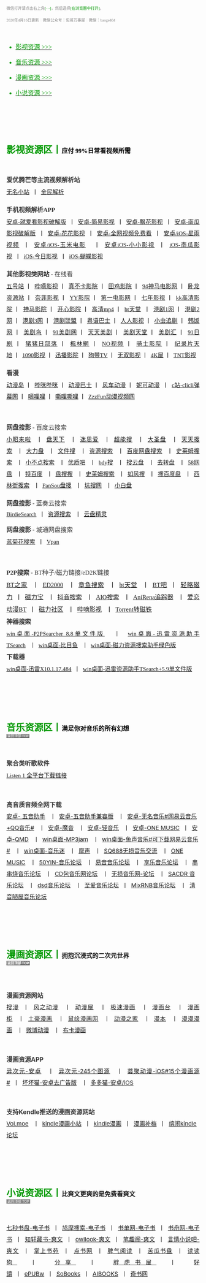 <p style="text-align:justify;color: rgb(0, 0, 0); font-family: &quot;Microsoft YaHei&quot;; font-size: medium; line-height: normal;" align="justify"><a name="top"></a>
    <a style="font-size: 10px; color: rgb(131, 131, 131);"><span style="font-size: 10px; color: #838383;">微信打开请点击右上角<span style="font-size: 10px; color: #009900;">[···]</span>，然后选择<span style="font-size: 10px; color: #009900;">[在浏览器中打开]</span></span></a><span style="font-size: 10px; color: #838383;">。</span>
</p>
<p style="text-align:justify;color: rgb(0, 0, 0); font-family: &quot;Microsoft YaHei&quot;; font-size: medium; line-height: normal;" align="justify">
    <span style="font-size: 10px; color: #838383;">2020年4月16日更新<span style="font-size: 10px; color: #EFEFEF;">丨</span>微信公众号：包哥万事屋<span style="font-size: 10px; color: #EFEFEF;">丨</span>微信：baoge404</span>
</p>
<p style="text-align:justify;color: rgb(0, 0, 0); font-family: &quot;Microsoft YaHei&quot;; font-size: medium;" align="justify">
    <br/>
</p>
<section class="_135editor" data-role="list" style="color: rgb(0, 153, 0);">
    <ul class="list-paddingleft-2" style="list-style-type: disc;">
        <li>
            <p style="text-align:justify;color: #000000; font-family: &quot;Microsoft YaHei&quot;; font-size: medium;" align="justify">
                <a href="#yingshi"><span style="font-size: 16px; color: #009900;">影视资源 &gt;&gt;&gt;</span></a>
            </p>
        </li>
        <li>
            <p style="text-align:justify;color: #000000; font-family: &quot;Microsoft YaHei&quot;; font-size: medium;" align="justify">
                <a href="#yinyue"><span style="font-size: 16px; color: #009900;">音乐资源 &gt;&gt;&gt;</span></a>
            </p>
        </li>
        <li>
            <p style="text-align:justify;color: #000000; font-family: &quot;Microsoft YaHei&quot;; font-size: medium;" align="justify">
                <a href="#manhua"><span style="font-size: 16px; color: #009900;">漫画资源 &gt;&gt;&gt;</span></a>
            </p>
        </li>
        <li>
            <p style="text-align:justify;color: #000000; font-family: &quot;Microsoft YaHei&quot;; font-size: medium;" align="justify">
                <a href="#xiaoshuo"><span style="font-size: 16px; color: #009900;">小说资源 &gt;&gt;&gt;</span></a>
            </p>
        </li>
    </ul>
</section>
<p style="text-align:justify;color: rgb(0, 0, 0); font-family: &quot;Microsoft YaHei&quot;; font-size: medium;" align="justify">
    <br/>
</p>
<p style="text-align:justify;color: rgb(0, 0, 0); font-family: &quot;Microsoft YaHei&quot;; font-size: medium;" align="justify">
    <br/>
</p>
<p style="text-align:justify;color: rgb(0, 0, 0); font-family: &quot;Microsoft YaHei&quot;; font-size: medium;" align="justify"><a name="yingshi"></a>
    <br/>
</p>
<p style="color: rgb(0, 0, 0); font-family: &quot;Microsoft YaHei&quot;; font-size: medium;               ">
    <strong><span style="color: #009900; font-size: 24px;">影视资源区丨</span><span style="font-size: 16px;">应付 99%日常看视频所需</span></strong>
</p>
<p style="text-align:justify;color: rgb(0, 0, 0); font-family: &quot;Microsoft YaHei&quot;; font-size: medium; line-height: 2;" align="justify">
    <span style="font-size: 16px; color: #383838;"><br/><strong>爱优腾芒等主流视频解析站</strong></span><br/><span style="font-size: 15px;"><a href="https://www.administrator5.com/">无名小站</a>&nbsp;&nbsp;丨&nbsp;&nbsp;<a href="http://www.qmaile.com/">全民解析</a></span>
</p>
<p style="text-align:justify;color: rgb(0, 0, 0); font-family: &quot;Microsoft YaHei&quot;; font-size: medium; line-height: 2;" align="justify">
    <span style="color: #383838; font-size: 16px;"><strong>手机视频解析APP</strong></span><br/><span style="font-size: 15px;"><a href="https://share.weiyun.com/5gNA4ss">安卓-就爱看影视破解版</a>&nbsp;&nbsp;丨&nbsp;&nbsp;<a href="https://share.weiyun.com/5lGSFwC">安卓-简易影视</a>&nbsp;&nbsp;丨&nbsp;&nbsp;<a href="https://share.weiyun.com/5cU80DE">安卓-飘花影视</a>&nbsp;&nbsp;丨&nbsp;&nbsp;<a href="https://share.weiyun.com/53dyzwD">安卓-南瓜影视破解版</a>&nbsp;&nbsp;丨&nbsp;&nbsp;<a href="https://share.weiyun.com/5N89Qiu">安卓-花花影视</a>&nbsp;&nbsp;丨&nbsp;&nbsp;<a href="https://share.weiyun.com/5Ckv3Aa">安卓-全网视频免费看</a>&nbsp;&nbsp;丨&nbsp;&nbsp;<a href="http://www.star.vin/">安卓/iOS-星雨视频</a>&nbsp;&nbsp;丨&nbsp;&nbsp;<a href="https://ymdy.app/">安卓/iOS-玉米电影</a>&nbsp;&nbsp;&nbsp;&nbsp;丨&nbsp;&nbsp;<a href="https://xiao1.app/">安卓iOS-小小影视</a>&nbsp;&nbsp;丨&nbsp;&nbsp;<a href="https://apps.apple.com/cn/app/%E5%8D%97%E7%93%9C%E5%AE%B6%E5%85%B7/id1498953691">iOS-南瓜影视</a>&nbsp;&nbsp;丨&nbsp;&nbsp;<a href="https://apps.apple.com/cn/app/%E4%BB%8A%E6%97%A5%E5%BD%B1%E8%A7%86-%E7%9C%8B%E5%A5%BD%E5%89%A7-%E4%B8%8A%E4%BB%8A%E6%97%A5%E5%BD%B1%E8%A7%86/id1322243737">iOS-今日影视</a>&nbsp;&nbsp;丨&nbsp;&nbsp;<a href="https://apps.apple.com/cn/app/id1474749614">iOS-蝴蝶影视</a></span>
</p>
<p style="text-align:justify;color: rgb(0, 0, 0); font-family: &quot;Microsoft YaHei&quot;; font-size: medium; line-height: 2;" align="justify">
    <span style="color: #383838; font-size: 16px;"><strong>其他影视类网站</strong> - 在线看</span><br/><span style="font-size: 15px;"><a href="http://www.wuhaozhan.net/">五号站</a>&nbsp;丨&nbsp;&nbsp;<a href="https://bde4.com/">哔嘀影视</a>&nbsp;丨&nbsp;&nbsp;<a href="https://www.zhenbuka.com/">真不卡影院</a>&nbsp;丨&nbsp;&nbsp;<a href="https://www.tianjiyy123.com/">田鸡影院</a>&nbsp;丨&nbsp;&nbsp;<a href="http://www.9rmb.com/">94神马电影网</a>&nbsp;丨&nbsp;&nbsp;<a href="https://www.vodsee.com/">卧龙资源站</a>&nbsp;丨&nbsp;&nbsp;<a href="https://www.nfmovies.com/">奈菲影视</a>&nbsp;丨&nbsp;&nbsp;<a href="https://www.yyzone.net/">YY影院</a>&nbsp;丨&nbsp;&nbsp;<a href="https://www.001d.com/">第一电影网</a>&nbsp;丨&nbsp;&nbsp;<a href="http://www.dynamicpuer.com/">七年影视</a>&nbsp;丨&nbsp;&nbsp;<a href="http://www.kk3.tv/">kk高清影院</a>&nbsp;丨&nbsp;&nbsp;<a href="https://www.jlszyy.cc/">神马影院</a>&nbsp;丨&nbsp;&nbsp;<a href="https://kushizhu.com/">开心影院</a>&nbsp;丨&nbsp;&nbsp;<a href="https://www.mp4pa.com/">高清mp4</a>&nbsp;丨&nbsp;&nbsp;<a href="https://www.jsr9.com/">bt天堂</a>&nbsp;&nbsp;丨&nbsp;&nbsp;<a href="http://www.yueyu2.com/">港剧1网</a>&nbsp;丨&nbsp;&nbsp;<a href="http://www.metvb1.com/index.html">港剧2网</a>&nbsp;丨&nbsp;&nbsp;<a href="https://www.gangjuw.com/">港剧3网</a>&nbsp;丨&nbsp;&nbsp;<a href="https://www.wotvb.com/">港剧联盟</a>&nbsp;丨&nbsp;&nbsp;<a href="https://www.tvb8c.com/">粤语巴士</a>&nbsp;丨&nbsp;&nbsp;<a href="http://www.yyetss.com/">人人影视</a>&nbsp;丨&nbsp;&nbsp;<a href="http://www.ixiazai.vip/">小虫追剧</a>&nbsp;丨&nbsp;&nbsp;<a href="https://www.hanfan.cc/">韩饭网</a>&nbsp;丨&nbsp;&nbsp;<a href="http://www.meijuniao.com/">美剧鸟</a>&nbsp;丨&nbsp;&nbsp;<a href="https://91mjw.com/">91美剧网</a>&nbsp;丨&nbsp;&nbsp;<a href="http://www.ttzmz.vip/">天天美剧</a>&nbsp;丨&nbsp;&nbsp;<a href="http://www.meijutt.cn/">美剧天堂</a>&nbsp;丨&nbsp;&nbsp;<a href="http://www.meijuhui520.com/">美剧汇</a>&nbsp;丨&nbsp;&nbsp;<a href="http://www.wwmulu.com/">91日剧</a>&nbsp;丨&nbsp;&nbsp;<a href="http://www.zzrbl.com/">猪猪日部落</a>&nbsp;丨&nbsp;&nbsp;<a href="https://8maple.ru/">楓林網</a>&nbsp;丨&nbsp;&nbsp;<a href="https://www.novipnoad.com/">NO视频</a>&nbsp;丨&nbsp;&nbsp;<a href="http://www.74bt.com/">骑士影院</a>&nbsp;丨&nbsp;&nbsp;<a href="http://www.jlpcn.net/">纪录片天地</a>&nbsp;丨&nbsp;&nbsp;<a href="http://1090ys.com/">1090影视</a>&nbsp;丨&nbsp;&nbsp;<a href="http://www.xunbody.com/">迅播影院</a>&nbsp;丨&nbsp;&nbsp;<a href="http://xiguayyv1.com/">狗带TV</a>&nbsp;丨&nbsp;&nbsp;<a href="https://53ys.cc/">无双影视</a>&nbsp;丨&nbsp;&nbsp;<a href="http://www.kkkkmao.com/">4K屋</a>&nbsp;丨&nbsp;&nbsp;<a href="http://www.tntdy3.vip/">TNT影视</a></span>
</p>
<p style="text-align:justify;color: rgb(0, 0, 0); font-family: &quot;Microsoft YaHei&quot;; font-size: medium; line-height: 2;" align="justify">
    <span style="color: #383838;"><strong><span style="font-size: 16px;">看漫</span></strong></span><br/><span style="font-size: 15px;"><a href="http://www.dmd8.com/">动漫岛</a>&nbsp;丨&nbsp;&nbsp;<a href="http://www.bimibimi.tv/">哔咪哔咪</a>&nbsp;丨&nbsp;&nbsp;<a href="http://www.busdm.com/">动漫巴士</a>&nbsp;丨&nbsp;&nbsp;<a href="https://dmfengche.com/">风车动漫</a>&nbsp;丨&nbsp;&nbsp;<a href="http://www.nicotv.me/">妮可动漫</a>&nbsp;&nbsp;丨&nbsp;&nbsp;<a href="https://www.clicli.me/">c站-clicli弹幕网</a>&nbsp;丨&nbsp;&nbsp;<a href="https://www.dililitv.com/">嘀哩哩</a>&nbsp;丨&nbsp;&nbsp;<a href="http://www.silisili.cc/">嘶哩嘶哩</a>&nbsp;丨&nbsp;&nbsp;<a href="http://www.zzzfun.com/">ZzzFun动漫视频网</a></span>
</p>
<p style="text-align:justify;color: rgb(0, 0, 0); font-family: &quot;Microsoft YaHei&quot;; font-size: medium;" align="justify">
    <br/>
</p>
<p style="text-align:justify;color: rgb(0, 0, 0); font-family: &quot;Microsoft YaHei&quot;; font-size: medium; line-height: 2;" align="justify">
    <span style="color: #383838;"><strong><span style="font-size: 16px;">网盘搜影</span></strong><span style="font-size: 16px;"> - 百度云搜索</span></span><br/><span style="font-size: 15px;"><a href="https://www.xiaozhaolaila.com/">小昭来啦</a>&nbsp;&nbsp;&nbsp;丨&nbsp;&nbsp;<a href="https://www.pantianxia.com/">盘天下</a>&nbsp;&nbsp;&nbsp;丨&nbsp;&nbsp;<a href="http://hao.misiai.com/">迷思爱</a>&nbsp;&nbsp;&nbsp;丨&nbsp;&nbsp;<a href="https://www.chaonengso.com/">超能搜</a>&nbsp;&nbsp;&nbsp;丨&nbsp;&nbsp;<a href="https://www.dashengpan.com/">大圣盘</a>&nbsp;&nbsp;&nbsp;丨&nbsp;&nbsp;<a href="http://www.daysou.com/">天天搜索</a>&nbsp;&nbsp;&nbsp;丨&nbsp;&nbsp;<a href="https://dalipan.com/">大力盘</a>&nbsp;&nbsp;&nbsp;丨&nbsp;&nbsp;<a href="http://wjsou.com/">文件搜</a>&nbsp;&nbsp;&nbsp;丨&nbsp;&nbsp;<a href="http://magnet.chongbuluo.com/">资源搜索</a>&nbsp;&nbsp;&nbsp;丨&nbsp;&nbsp;<a href="http://m.51caichang.com/">百度网盘搜索</a>&nbsp;&nbsp;&nbsp;丨&nbsp;&nbsp;<a href="http://slimego.cn/">史莱姆搜索</a>&nbsp;&nbsp;&nbsp;丨&nbsp;&nbsp;<a href="https://www.xiaoso.net/">小不点搜索</a>&nbsp;&nbsp;&nbsp;丨&nbsp;&nbsp;<a href="http://uzi8.cn/">优质吧</a>&nbsp;&nbsp;&nbsp;丨&nbsp;&nbsp;<a href="http://www.bdyso.com/">bdy搜</a>&nbsp;&nbsp;&nbsp;丨&nbsp;&nbsp;<a href="https://www.soyunpan.com/">搜云盘</a>&nbsp;&nbsp;&nbsp;丨&nbsp;&nbsp;<a href="https://www.quzhuanpan.com/">去转盘</a>&nbsp;&nbsp;&nbsp;丨&nbsp;&nbsp;<a href="https://www.58wangpan.com/">58网盘</a>&nbsp;&nbsp;&nbsp;丨&nbsp;&nbsp;<a href="http://www.tebaidu.com/">特百度</a>&nbsp;&nbsp;&nbsp;丨&nbsp;&nbsp;<a href="https://www.pansoso.com/">盘搜搜</a>&nbsp;&nbsp;&nbsp;丨&nbsp;&nbsp;<a href="http://www.slimego.cn/">史莱姆搜索</a>&nbsp;&nbsp;&nbsp;丨&nbsp;&nbsp;<a href="http://www.rufengso.net/">如风搜</a>&nbsp;&nbsp;&nbsp;丨&nbsp;&nbsp;<a href="https://www.sobaidupan.com/">搜百度盘</a>&nbsp;&nbsp; 丨&nbsp;&nbsp;<a href="https://xilinjie.cc/">西林街搜索</a>&nbsp;&nbsp; 丨&nbsp;&nbsp;<a href="http://www.pansou.com/">PanSou盘搜</a>&nbsp;&nbsp; 丨&nbsp;&nbsp;<a href="http://www.kengso.com/">坑搜网</a>&nbsp;&nbsp;&nbsp;丨&nbsp;&nbsp;<a href="https://www.xiaobaipan.com/">小白盘</a></span>
</p>
<p style="text-align:justify;color: rgb(0, 0, 0); font-family: &quot;Microsoft YaHei&quot;; font-size: medium;" align="justify">
    <span style="font-size: 16px; color: #383838;"><strong><span style="font-size: 16px; line-height: 2;">网盘搜影 </span></strong><span style="font-size: 16px; line-height: 2;">- 蓝奏云搜索</span></span><br/><span style="font-size: 15px;"><a href="https://www.birdiesearch.com/register.html">BirdieSearch</a>&nbsp;&nbsp;丨&nbsp;&nbsp;<a href="https://www.hfwzbk.com/lzys/">资源搜索</a>&nbsp;&nbsp;&nbsp;丨&nbsp;&nbsp;<a href="https://www.yunpanjingling.com/">云盘精灵</a></span>
</p>
<p style="text-align:justify;color: rgb(0, 0, 0); font-family: &quot;Microsoft YaHei&quot;; font-size: medium; line-height: 2;" align="justify">
    <span style="color: #383838; font-size: 16px;"><strong>网盘搜影</strong> - 城通网盘搜索</span><br/><span style="font-size: 15px;"><a href="http://www.lanjuhua.com/">蓝菊花搜索</a>&nbsp;&nbsp;丨&nbsp;&nbsp;<a href="http://ct.vpan123.com/">Vpan</a></span>
</p>
<p style="text-align:justify;color: rgb(0, 0, 0); font-family: &quot;Microsoft YaHei&quot;; font-size: medium;" align="justify">
    <br/>
</p>
<p style="text-align:justify;color: rgb(0, 0, 0); font-family: &quot;Microsoft YaHei&quot;; font-size: medium; line-height: 2;" align="justify">
    <span style="color: #383838; font-size: 16px;"><strong>P2P搜索</strong> - BT种子/磁力链接/eD2K链接</span><br/><a href="http://www.2btjia.com/">BT之家</a>&nbsp;&nbsp;&nbsp;丨&nbsp;&nbsp;<a href="https://www.ed2000.com/">ED2000</a>&nbsp;&nbsp;&nbsp;丨&nbsp;&nbsp;<a href="https://www.zhangyusousuo.com/">章鱼搜索</a>&nbsp;&nbsp;&nbsp;丨&nbsp;&nbsp;<a href="http://www.btbttt.com/">bt天堂</a>&nbsp;&nbsp;&nbsp;丨&nbsp;&nbsp;<a href="https://www.btba.cc/">BT吧</a>&nbsp;&nbsp;丨&nbsp;&nbsp;<a href="http://cili.search.qinggl.com/">轻略磁力</a>&nbsp;&nbsp;丨&nbsp;&nbsp;<a href="http://cilibao.biz/">磁力宝</a>&nbsp;&nbsp;&nbsp;丨&nbsp;&nbsp;<a href="https://www.btdiv.com/">抖音搜索</a>&nbsp;&nbsp;&nbsp;丨&nbsp;&nbsp;<a href="https://www.aiosearch.com/">AIO搜索</a>&nbsp;&nbsp;&nbsp;丨&nbsp;&nbsp;<a href="https://www.anirena.com/">AniRena追踪器</a>&nbsp;&nbsp; 丨&nbsp;&nbsp;<a href="http://kisssub.org/">爱恋动漫BT</a>&nbsp;&nbsp;丨&nbsp;&nbsp;<a href="https://www.cilisql.com/">磁力社区</a>&nbsp;&nbsp;&nbsp;丨&nbsp;&nbsp;<a href="https://www.bde4.com/">哔嘀影视</a>&nbsp;&nbsp;&nbsp;丨&nbsp;&nbsp;<a href="https://www.torrentkitty.app/">Torrent转磁铁</a>
    <br/><span style="color: #383838; font-size: 16px;line-height: 2;"><strong>神器搜索</strong><br/><span style="font-size: 15px;"><a href="https://share.weiyun.com/5i2Yb7h">win桌面-P2PSearcher 8.8单文件版</a>&nbsp;&nbsp;&nbsp;丨&nbsp;&nbsp;<a href="https://share.weiyun.com/59olaDh">win桌面-迅雷资源助手TSearch</a>&nbsp;&nbsp;&nbsp;丨&nbsp;&nbsp;<a href="https://share.weiyun.com/5DHZGKk">win桌面-比目鱼</a>&nbsp;&nbsp;&nbsp;丨&nbsp;&nbsp;<a href="https://share.weiyun.com/55WexLp">win桌面-磁力资源搜索助手绿色版</a></span></span><br/><span style="color: #383838; font-size: 16px;"><strong>下载器</strong></span><br/><span style="font-size: 15px;"><a href="https://share.weiyun.com/5MrRkLv">win桌面-迅雷X10.1.17.484</a>&nbsp;&nbsp;丨&nbsp;&nbsp;<a href="https://share.weiyun.com/5cTXC7p">win桌面-迅雷资源助手TSearch+5.9单文件版</a></span>
</p>
<p style="text-align:justify;color: rgb(0, 0, 0); font-family: &quot;Microsoft YaHei&quot;; font-size: medium;" align="justify">
    <br/>
</p>
<p style="text-align:justify;color: rgb(0, 0, 0); font-family: &quot;Microsoft YaHei&quot;; font-size: medium;" align="justify">
    <br/>
</p>
<p style="text-align:justify;color: rgb(0, 0, 0); font-family: &quot;Microsoft YaHei&quot;; font-size: medium;" align="justify">
    <br/>
</p>
<p style="text-align:justify;color: rgb(0, 0, 0); font-family: &quot;Microsoft YaHei&quot;; font-size: medium;" align="justify"><a name="yinyue"></a>
    <strong><span style="font-size: 24px; color: #009900;">音乐资源区丨</span><span style="font-size: 16px;">满足你对音乐的所有幻想</span></strong><br/><a href="#top"><span style="background-color: #838383; color: #FFFFFF; font-size: 9px;">&nbsp;返回顶部 TOP&nbsp;</span></a>
</p>
<p style="text-align:justify;color: rgb(0, 0, 0); font-family: &quot;Microsoft YaHei&quot;; font-size: medium;" align="justify">
    <br/>
</p>
<p>
    <span style="color: #383838; font-size: 16px;"><strong><span style="color: #383838; font-family: &quot;Microsoft YaHei&quot;; text-align: justify; line-height: 2;">聚合类听歌软件</span></strong><span style="color: #383838; font-family: &quot;Microsoft YaHei&quot;; text-align: justify; line-height: 2;"></span></span><span style="color: #000000; font-family: &quot;Microsoft YaHei&quot;; text-align: justify; line-height: 2; font-size: 15px;"><br/><a href="https://listen1.github.io/listen1/">Listen 1 全平台下载链接</a></span>
</p>
<p style="text-align:justify;" align="justify">
    <br/>
</p>
<p>
    <span style="text-align: justify; line-height: 2;"><span style="font-size: 18px;"><span style="text-align: justify; line-height: 2; color: #383838; font-size: 16px;"><strong>高音质音频全网下载</strong></span><br/><span style="font-size: 15px;"><a href="https://share.weiyun.com/5Oc2Fcu">安卓- 五音助手</a>&nbsp;&nbsp;&nbsp;丨&nbsp;&nbsp;<a href="https://share.weiyun.com/5hsqkdz">安卓-五音助手兼容版</a>&nbsp;&nbsp;&nbsp;丨&nbsp;&nbsp;<a href="https://share.weiyun.com/5q8qqVR">安卓-无名音乐#网易云音乐+QQ音乐#</a>&nbsp;&nbsp;&nbsp;丨&nbsp;&nbsp;<a href="https://share.weiyun.com/5SJNzMj">安卓-魔音</a>&nbsp;&nbsp;&nbsp;丨&nbsp;&nbsp;<a href="https://share.weiyun.com/5yO5XzG">安卓-轻音乐</a>&nbsp;&nbsp;&nbsp;丨&nbsp;&nbsp;<a href="https://share.weiyun.com/5JSoJGl">安卓-ONE MUSIC</a>&nbsp;&nbsp;丨&nbsp;&nbsp;<a href="https://share.weiyun.com/5kFbXmw">安卓-QMD</a>&nbsp;&nbsp;&nbsp;丨&nbsp;&nbsp;<a href="https://share.weiyun.com/5tMQngx">win桌面-MP3jam</a>&nbsp;&nbsp;&nbsp;丨&nbsp;&nbsp;<a href="https://share.weiyun.com/5HSUE0I">win桌面-鱼声音乐#可下载网易云音乐#</a>&nbsp;&nbsp;&nbsp;丨&nbsp;&nbsp;<a href="https://share.weiyun.com/5ZLXOlg">win桌面-音乐迷</a>&nbsp;&nbsp;&nbsp;丨&nbsp;&nbsp;<a href="https://moresound.tk/music/">摩声</a>&nbsp;&nbsp;&nbsp;丨&nbsp;&nbsp;<a href="https://www.sq688.com/">SQ688无损音乐交流</a>&nbsp;&nbsp;&nbsp;丨&nbsp;&nbsp;<a href="http://a1one7.gz01.bdysite.com/music/">ONE MUSIC</a>&nbsp;&nbsp;&nbsp;丨&nbsp;&nbsp;<a href="https://www.50yin.com/">50YIN-音乐论坛</a>&nbsp;&nbsp;&nbsp;丨&nbsp;&nbsp;<a href="https://sacdr.net/forum.php">易音音乐论坛</a>&nbsp;&nbsp;&nbsp;丨&nbsp;&nbsp;<a href="https://www.xlebbs.com/">享乐音乐论坛</a>&nbsp;&nbsp;&nbsp;丨&nbsp;&nbsp;<a href="http://www.ccsdj.com/forum.php">串串烧音乐论坛</a>&nbsp;&nbsp;&nbsp;丨&nbsp;&nbsp;<a href="https://www.cdbao.net/">CD包音乐网论坛</a>&nbsp;&nbsp;&nbsp;丨&nbsp;&nbsp;<a href="https://wusunyinyue.cn/forum.php">无损音乐网-论坛</a>&nbsp;&nbsp;&nbsp;丨&nbsp;&nbsp;<a href="https://sacdr.net/plugin.php?id=comeing_guide">SACDR 音乐论坛</a>&nbsp;&nbsp;&nbsp;丨&nbsp;&nbsp;<a href="https://dsdlove.com/">dsd音乐论坛</a>&nbsp;&nbsp;&nbsp;丨&nbsp;&nbsp;<a href="http://www.zhiaimusic.com/">至爱音乐论坛</a>&nbsp;&nbsp;丨&nbsp;&nbsp;<a href="http://www.mixrnb.com/">MixRNB音乐论坛</a>&nbsp;&nbsp;&nbsp;丨&nbsp;&nbsp;<a href="http://www.52qingyin.cn/">清音陋屋音乐论坛</a></span></span></span>
</p>
<p style="text-align:justify;" align="justify">
    <br/>
</p>
<p style="text-align:justify;" align="justify">
    <br/>
</p>
<p style="text-align:justify;" align="justify">
    <br/>
</p>
<h3 style="text-align: justify;"><a name="manhua"></a>
    <strong><span style="font-size: 24px; color: #009900;">漫画资源区丨</span><span style="font-size: 16px;">拥抱沉浸式的二次元世界</span></strong><br/><a href="#top"><span style="background-color: #838383; color: #FFFFFF; font-size: 9px;">&nbsp;返回顶部 TOP&nbsp;</span></a>
</h3>
<p style="text-align:justify; line-height: 2;" align="justify">
    <span style="font-size: 16px;"><br/></span>
</p>
<p style="text-align:justify; line-height: 2;" align="justify">
    <span style="color: #383838;"><strong><span style="font-size: 16px;">漫画资源网站</span></strong></span><br/><span style="font-size: 15px;"><a href="https://www.soman.com/">搜漫</a>&nbsp;&nbsp;丨&nbsp;&nbsp;<a href="https://www.fzdm.com/">风之动漫</a>&nbsp;&nbsp;&nbsp;丨&nbsp;&nbsp;<a href="http://www.dm5.com/">动漫屋</a>&nbsp;&nbsp;&nbsp;丨&nbsp;&nbsp;<a href="http://www.1kkk.com/">极速漫画</a>&nbsp;&nbsp;&nbsp;丨&nbsp;&nbsp;<a href="https://www.manhuatai.com/">漫画台</a>&nbsp;&nbsp;&nbsp;丨&nbsp;&nbsp;<a href="https://www.manhuagui.com/">漫画柜</a>&nbsp;&nbsp;&nbsp;丨&nbsp;&nbsp;<a href="https://www.tohomh123.com/">土豪漫画</a>&nbsp;&nbsp;&nbsp;丨&nbsp;&nbsp;<a href="https://www.ishuhui.com/">鼠绘漫画网</a>&nbsp;&nbsp;&nbsp;丨&nbsp;&nbsp;<a href="https://www.dmzj.com/">动漫之家</a>&nbsp;&nbsp;&nbsp;丨&nbsp;&nbsp;<a href="http://www.manben.com/mh-yaoshenji/">漫本</a>&nbsp;&nbsp;&nbsp;丨&nbsp;&nbsp;<a href="https://www.manmanapp.com/comic/category_1.html">漫漫漫画</a>&nbsp;&nbsp;&nbsp;丨&nbsp;&nbsp;<a href="http://manhua.weibo.com/">微博动漫</a>&nbsp;&nbsp;&nbsp;丨&nbsp;&nbsp;<a href="http://www.buka.cn/">布卡漫画</a></span>
</p>
<p style="text-align:justify;" align="justify">
    <br/>
</p>
<p style="text-align:justify; line-height: 2;" align="justify">
    <span style="color: #383838; font-size: 16px;"><strong>漫画资源APP</strong></span><br/><span style="font-size: 15px;"><a href="https://share.weiyun.com/5vGEdfH">异次元-安卓</a>&nbsp;&nbsp;&nbsp;丨&nbsp;&nbsp;<a href="https://share.weiyun.com/5inxWtB">异次元-245个图源</a>&nbsp;&nbsp;&nbsp;丨&nbsp;&nbsp;<a href="https://share.weiyun.com/5B0NS8z">荟聚动漫-iOS#15个漫画源#</a>&nbsp;&nbsp;丨&nbsp;&nbsp;<a href="https://share.weiyun.com/5ifZag9">坏坏猫-安卓去广告版</a>&nbsp;&nbsp;&nbsp;丨&nbsp;&nbsp;<a href="http://ddcat.noear.org/">多多猫-安卓/iOS</a></span>
</p>
<p style="text-align:justify;" align="justify">
    <br/>
</p>
<p>
    <span style="color: #383838; font-size: 16px;"><strong><span style="color: #383838; text-align: justify; line-height: 2;">支持Kendle推送的漫画资源网站</span></strong><span style="color: #383838; text-align: justify; line-height: 2;"></span></span><span style="text-align: justify; line-height: 2; font-size: 15px;"><br/><a href="https://volmoe.com/">Vol.moe</a>&nbsp;&nbsp;&nbsp;丨&nbsp;&nbsp;<a href="https://kindlemh.cc/?__K=12be981992d205efc94d6c5c9f9c2956b1586334871_12098">kindle漫画小站</a>&nbsp;&nbsp;丨&nbsp;&nbsp;<a href="http://www.kindlecomic.net/">kindle漫画</a>&nbsp;&nbsp;丨&nbsp;&nbsp;<a href="https://www.manhuabudang.com/">漫画补档</a>&nbsp;&nbsp;丨&nbsp;&nbsp;<a href="http://www.binnao.com/">缤闹kindle论坛</a></span>
</p>
<p style="text-align:justify;" align="justify">
    <br/>
</p>
<p style="text-align:justify;" align="justify">
    <br/>
</p>
<p style="text-align:justify;" align="justify">
    <br/>
</p>
<h3 style="text-align: justify;"><a name="xiaoshuo"></a>
    <strong><span style="font-size: 24px; color: #009900;">小说资源区丨</span><span style="font-size: 16px;">比爽文更爽的是免费看爽文</span></strong><br/><a href="#top"><span style="background-color: #838383; color: #FFFFFF; font-size: 9px; font-weight: normal;">&nbsp;返回顶部 TOP&nbsp;</span></a>
</h3>
<p style="text-align:justify;" align="justify">
    <br/>
</p>
<p style="text-align:justify;" align="justify">
    <span style="font-size: 15px; line-height: 2;"><a href="https://www.7sebook.com/disk">七秒书盘-电子书</a>&nbsp;&nbsp;丨&nbsp;&nbsp;<a href="https://www.jiumodiary.com/">鸠摩搜索-电子书</a>&nbsp;&nbsp;丨&nbsp;&nbsp;<a href="https://www.shudan.vip/">书单网-电子书</a>&nbsp;&nbsp;丨&nbsp;&nbsp;<a href="http://kindle.archiew.top/">书舟网-电子书</a>&nbsp;&nbsp;丨&nbsp;&nbsp;<a href="http://www.zxcs.info/">知轩藏书-爽文</a>&nbsp;&nbsp;丨&nbsp;&nbsp;<a href="https://www.owllook.net/">owllook-爽文</a>&nbsp;&nbsp;丨&nbsp;&nbsp;<a href="https://www.biquge5200.com/">笔趣阁-爽文</a>&nbsp;&nbsp;丨&nbsp;&nbsp;<a href="https://www.xs8.cn/">言情小说吧-爽文</a>&nbsp;&nbsp;丨&nbsp;&nbsp;<a href="https://www.soepub.com/">掌上书苑</a>&nbsp;&nbsp;丨&nbsp;&nbsp;<a href="http://dianbook.cc/">点书网</a>&nbsp;&nbsp;丨&nbsp;&nbsp;<a href="http://www.piqiyuedu.com/">脾气阅读</a>&nbsp;&nbsp;丨&nbsp;&nbsp;<a href="http://kgbook.com/">苦瓜书盘</a>&nbsp;&nbsp;丨&nbsp;&nbsp;<a href="http://www.dududog.com/">读读狗</a>&nbsp;&nbsp;丨&nbsp;&nbsp;<a href="http://www.share2uu.com/">分享</a>&nbsp;&nbsp;丨&nbsp;&nbsp;<a href="http://panghubook.cn/">胖虎书屋</a>&nbsp;&nbsp;丨&nbsp;&nbsp;<a href="http://www.haodoo.net/">好讀</a>&nbsp;&nbsp;丨&nbsp;&nbsp;<a href="https://epubw.com/?__cf_chl_jschl_tk__=ac62ce8f4dd7f141e664cf875a0744a62473a6d8-1585903979-0-AfW51XUMHwJ7wK_8owRNXf4SrgEe3Fqo_ERb9A4Qk87CR6Qlusi2kxkQ-Q1niyQUC-HjazqaocYrR5dm1Fb6TwmMbp8VlnD8cREjXPKBxx8I797H7k4XTdsoilEl7ZNelIEQh3VXkce3sItJAY2TwXcU5YKi7f6X7U07K2k8e1cO2yXA83c00WQC91YjdHZ4vySqDWPjccUmAoEWrwbNYM4cuLcHf9dOs3iPRuvi4EqHG5aoQ2YjcubQ0jxFkeA4WbwjlEbnqoBtyNcXG0yCqo0">ePUBw</a>&nbsp;&nbsp;丨&nbsp;&nbsp;<a href="https://sobooks.cc/">SoBooks</a>&nbsp;&nbsp;丨&nbsp;&nbsp;<a href="https://www.aibooks.club/">AIBOOKS</a>&nbsp;&nbsp;丨&nbsp;&nbsp;<a href="http://www.xqishuta.com/">奇书网</a></span>
</p>

